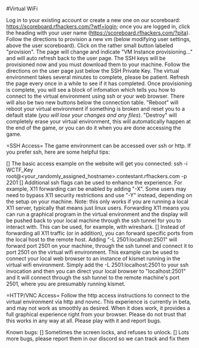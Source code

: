 #Virtual WiFi

Log in to your existing account or create a new one on our scoreboard: https://scoreboard.rfhackers.com/?wtf=login; once you are logged in, click the heading with your user name (https://scoreboard.rfhackers.com/?pita). Follow the directions to provision a new vm (below modifying user settings, above the user scoreboard). Click on the rather small button labeled "provision".
The page will change and indicate "VM Instance provisioning..." and will auto refresh back to the user page.  The SSH keys will be provisioned now and you must download them to your machine.  Follow the directions on the user page just below the SSH Private Key.
The virtual environment takes several minutes to complete, please be patient.  Refresh the page every once in a while to see if it has completed.
Once provisioning is complete, you will see a block of infomation which tells you how to connect to the virtual environment using ssh or your web browser.
There will also be two new buttons below the connection table.  "Reboot" will reboot your virtual environment if something is broken and reset you to a default state (*you will lose your changes and any files*).  "Destroy" will completely erase your virtual environment, this will automatically happen at the end of the game, or you can do it when you are done accessing the game.

=SSH Access=
The game environment can be accessed over ssh or http. If you prefer ssh, here are some helpful tips:

[] The basic access example on the website will get you connected: ssh -i WCTF_Key root@<your_randomly_assigned_hostname>.contestant.rfhackers.com -p 2201
[] Additional ssh flags can be used to enhance the experience.  For example, X11 forwarding can be enabled by adding "-X".  Some users may need to bypass X11 security restrictions and use "-Y" instead, depending on the setup on your machine.  Note: this only works if you are running a local X11 server, typically that means just linux users.  Forwarding X11 means you can run a graphical program in the virtual environment and the display will be pushed back to your local machine through the ssh tunnel for you to interact with.  This can be used, for example, with wireshark.
[] Instead of forwarding all X11 traffic (or in addition), you can forward specific ports from the local host to the remote host.  Adding "-L 2501:localhost:2501" will forward port 2501 on your machine, through the ssh tunnel and connect it to port 2501 on the virtual wifi environment.  This example can be used to connect your local web browser to an instance of kismet running in the virtual wifi environment.  Simply add the -L 2501:localhost:2501 to your ssh invocation and then you can direct your local browser to "localhost:2501" and it will connect through the ssh tunnel to the remote machine's port 2501, where you are presumably running kismet.

=HTTP/VNC Access=
Follow the http access instructions to connect to the virtual environment via http and novnc.  This experience is currently in beta, and may not work as smoothly as desired.  When it does work, it provides a full graphical experience right from your browser.  Please do not trust that this works in any way at all.  Please play with it and report bugs.

Known bugs:
[] Sometimes the screen locks, and refuses to unlock.
[] Lots more bugs, please report them in our discord so we can track and fix them

